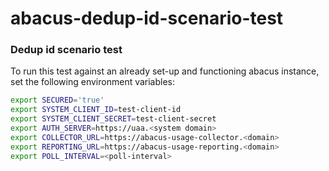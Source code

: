 abacus-dedup-id-scenario-test
===

### Dedup id scenario test

To run this test against an already set-up and functioning abacus instance, set the following environment variables:

```bash
export SECURED='true'
export SYSTEM_CLIENT_ID=test-client-id
export SYSTEM_CLIENT_SECRET=test-client-secret
export AUTH_SERVER=https://uaa.<system domain>
export COLLECTOR_URL=https://abacus-usage-collector.<domain>
export REPORTING_URL=https://abacus-usage-reporting.<domain>
export POLL_INTERVAL=<poll-interval>
```
